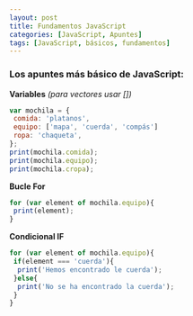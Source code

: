 ```yaml
---
layout: post
title: Fundamentos JavaScript
categories: [JavaScript, Apuntes]
tags: [JavaScript, básicos, fundamentos]
---
```


### Los apuntes más básico de JavaScript:

**Variables** _(para vectores usar [])_
```Javascript
var mochila = {
 comida: 'platanos',
 equipo: ['mapa', 'cuerda', 'compás']
 ropa: 'chaqueta',
};
print(mochila.comida);
print(mochila.equipo);
print(mochila.cropa);
```

**Bucle For** 
```Javascript
for (var element of mochila.equipo){
 print(element);
}
```

**Condicional IF**
```Javascript
for (var element of mochila.equipo){
 if(element === 'cuerda'){
  print('Hemos encontrado le cuerda');
 }else{
  print('No se ha encontrado la cuerda');
 }
}
```
